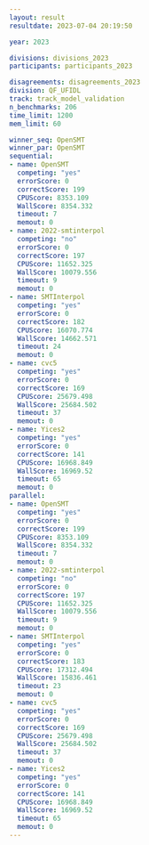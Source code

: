 ```yaml
---
layout: result
resultdate: 2023-07-04 20:19:50

year: 2023

divisions: divisions_2023
participants: participants_2023

disagreements: disagreements_2023
division: QF_UFIDL
track: track_model_validation
n_benchmarks: 206
time_limit: 1200
mem_limit: 60

winner_seq: OpenSMT
winner_par: OpenSMT
sequential:
- name: OpenSMT
  competing: "yes"
  errorScore: 0
  correctScore: 199
  CPUScore: 8353.109
  WallScore: 8354.332
  timeout: 7
  memout: 0
- name: 2022-smtinterpol
  competing: "no"
  errorScore: 0
  correctScore: 197
  CPUScore: 11652.325
  WallScore: 10079.556
  timeout: 9
  memout: 0
- name: SMTInterpol
  competing: "yes"
  errorScore: 0
  correctScore: 182
  CPUScore: 16070.774
  WallScore: 14662.571
  timeout: 24
  memout: 0
- name: cvc5
  competing: "yes"
  errorScore: 0
  correctScore: 169
  CPUScore: 25679.498
  WallScore: 25684.502
  timeout: 37
  memout: 0
- name: Yices2
  competing: "yes"
  errorScore: 0
  correctScore: 141
  CPUScore: 16968.849
  WallScore: 16969.52
  timeout: 65
  memout: 0
parallel:
- name: OpenSMT
  competing: "yes"
  errorScore: 0
  correctScore: 199
  CPUScore: 8353.109
  WallScore: 8354.332
  timeout: 7
  memout: 0
- name: 2022-smtinterpol
  competing: "no"
  errorScore: 0
  correctScore: 197
  CPUScore: 11652.325
  WallScore: 10079.556
  timeout: 9
  memout: 0
- name: SMTInterpol
  competing: "yes"
  errorScore: 0
  correctScore: 183
  CPUScore: 17312.494
  WallScore: 15836.461
  timeout: 23
  memout: 0
- name: cvc5
  competing: "yes"
  errorScore: 0
  correctScore: 169
  CPUScore: 25679.498
  WallScore: 25684.502
  timeout: 37
  memout: 0
- name: Yices2
  competing: "yes"
  errorScore: 0
  correctScore: 141
  CPUScore: 16968.849
  WallScore: 16969.52
  timeout: 65
  memout: 0
---
```

